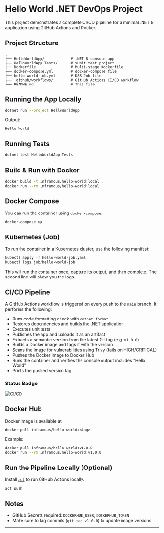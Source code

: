 # Hello World .NET DevOps Project

This project demonstrates a complete CI/CD pipeline for a minimal .NET 8 application using GitHub Actions and Docker.

## Project Structure

```
.
├── HelloWorldApp/            # .NET 8 console app
├── HelloWorldApp.Tests/      # xUnit test project
├── Dockerfile                # Multi-stage Dockerfile
├── docker-compose.yml        # docker-compose file
├── hello-world-job.yml       # K8S Job file
├── .github/workflows/        # GitHub Actions CI/CD workflow
└── README.md                 # This file
```

## Running the App Locally

```bash
dotnet run --project HelloWorldApp
```

Output:
```
Hello World
```

## Running Tests

```bash
dotnet test HelloWorldApp.Tests
```

## Build & Run with Docker

```bash
docker build -t inframous/hello-world:local .
docker run --rm inframous/hello-world:local
```

## Docker Compose

You can run the container using `docker-compose`:

```bash
docker-compose up
```

## Kubernetes (Job)
To run the container in a Kubernetes cluster, use the following manifest:

```bash
kubectl apply -f hello-world-job.yaml
kubectl logs job/hello-world-job
```
This will run the container once, capture its output, and then complete.
The second line will show you the logs.


## CI/CD Pipeline

A GitHub Actions workflow is triggered on every push to the `main` branch. It performs the following:

- Runs code formatting check with `dotnet format`
- Restores dependencies and builds the .NET application
- Executes unit tests
- Publishes the app and uploads it as an artifact
- Extracts a semantic version from the latest Git tag (e.g. `v1.0.0`)
- Builds a Docker image and tags it with the version
- Scans the image for vulnerabilities using Trivy (fails on HIGH/CRITICAL)
- Pushes the Docker image to Docker Hub
- Runs the container and verifies the console output includes “Hello World”
- Prints the pushed version tag

### Status Badge


![CI/CD](https://github.com/inframous/sheekoon/actions/workflows/ci-cd.yml/badge.svg)


## Docker Hub

Docker image is available at:

```
docker pull inframous/hello-world:<tag>
```

Example:

```bash
docker pull inframous/hello-world:v1.0.0
docker run --rm inframous/hello-world:v1.0.0
```

## Run the Pipeline Locally (Optional)

Install [`act`](https://github.com/nektos/act) to run GitHub Actions locally.

```bash
act push
```

## Notes

- GitHub Secrets required: `DOCKERHUB_USER`, `DOCKERHUB_TOKEN`
- Make sure to tag commits (`git tag v1.0.0`) to update image versions

---
